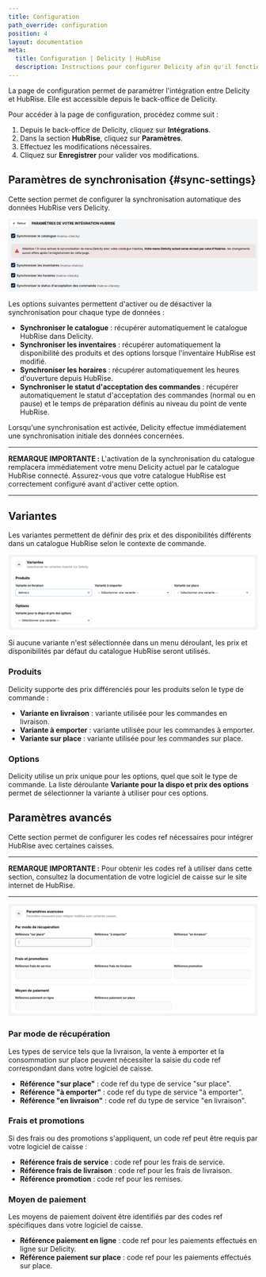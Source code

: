 ```yaml
---
title: Configuration
path_override: configuration
position: 4
layout: documentation
meta:
  title: Configuration | Delicity | HubRise
  description: Instructions pour configurer Delicity afin qu'il fonctionne parfaitement avec votre logiciel de caisse et les autres apps connectées à HubRise. La configuration est simple.
---
```


La page de configuration permet de paramétrer l'intégration entre Delicity et HubRise. Elle est accessible depuis le back-office de Delicity.

Pour accéder à la page de configuration, procédez comme suit :

1. Depuis le back-office de Delicity, cliquez sur **Intégrations**.
1. Dans la section **HubRise**, cliquez sur **Paramètres**.
1. Effectuez les modifications nécessaires.
1. Cliquez sur **Enregistrer** pour valider vos modifications.

## Paramètres de synchronisation {#sync-settings}

Cette section permet de configurer la synchronisation automatique des données HubRise vers Delicity.

![Paramètres de synchronisation](./images/006-delicity-configuration-sync.png)

Les options suivantes permettent d'activer ou de désactiver la synchronisation pour chaque type de données :

- **Synchroniser le catalogue** : récupérer automatiquement le catalogue HubRise dans Delicity.
- **Synchroniser les inventaires** : récupérer automatiquement la disponibilité des produits et des options lorsque l'inventaire HubRise est modifié.
- **Synchroniser les horaires** : récupérer automatiquement les heures d'ouverture depuis HubRise.
- **Synchroniser le statut d'acceptation des commandes** : récupérer automatiquement le statut d'acceptation des commandes (normal ou en pause) et le temps de préparation définis au niveau du point de vente HubRise.

Lorsqu'une synchronisation est activée, Delicity effectue immédiatement une synchronisation initiale des données concernées.

---

**REMARQUE IMPORTANTE :** L'activation de la synchronisation du catalogue remplacera immédiatement votre menu Delicity actuel par le catalogue HubRise connecté. Assurez-vous que votre catalogue HubRise est correctement configuré avant d'activer cette option.

---

## Variantes

Les variantes permettent de définir des prix et des disponibilités différents dans un catalogue HubRise selon le contexte de commande.

![Variantes](./images/007-delicity-configuration-variants.png)

Si aucune variante n'est sélectionnée dans un menu déroulant, les prix et disponibilités par défaut du catalogue HubRise seront utilisés.

### Produits

Delicity supporte des prix différenciés pour les produits selon le type de commande :

- **Variante en livraison** : variante utilisée pour les commandes en livraison.
- **Variante à emporter** : variante utilisée pour les commandes à emporter.
- **Variante sur place** : variante utilisée pour les commandes sur place.

### Options

Delicity utilise un prix unique pour les options, quel que soit le type de commande. La liste déroulante **Variante pour la dispo et prix des options** permet de sélectionner la variante à utiliser pour ces options.

## Paramètres avancés

Cette section permet de configurer les codes ref nécessaires pour intégrer HubRise avec certaines caisses.

---

**REMARQUE IMPORTANTE :** Pour obtenir les codes ref à utiliser dans cette section, consultez la documentation de votre logiciel de caisse sur le site internet de HubRise.

---

![Paramètres avancés](./images/008-delicity-configuration-ref-codes.png)

### Par mode de récupération

Les types de service tels que la livraison, la vente à emporter et la consommation sur place peuvent nécessiter la saisie du code ref correspondant dans votre logiciel de caisse.

- **Référence "sur place"** : code ref du type de service "sur place".
- **Référence "à emporter"** : code ref du type de service "à emporter".
- **Référence "en livraison"** : code ref du type de service "en livraison".

### Frais et promotions

Si des frais ou des promotions s'appliquent, un code ref peut être requis par votre logiciel de caisse :

- **Référence frais de service** : code ref pour les frais de service.
- **Référence frais de livraison** : code ref pour les frais de livraison.
- **Référence promotion** : code ref pour les remises.

### Moyen de paiement

Les moyens de paiement doivent être identifiés par des codes ref spécifiques dans votre logiciel de caisse.

- **Référence paiement en ligne** : code ref pour les paiements effectués en ligne sur Delicity.
- **Référence paiement sur place** : code ref pour les paiements effectués sur place.
